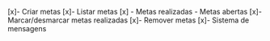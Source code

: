 [x]- Criar metas
[x]- Listar metas
[x]    - Metas realizadas
    - Metas abertas
[x]- Marcar/desmarcar metas realizadas
[x]- Remover metas
[x]- Sistema de mensagens